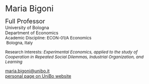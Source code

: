 <div class="indented"> <p> <span style="font-size: 20pt; color: var(--global-theme-color);"> Maria Bigoni </span> </p> </div>

<span class="indented" style="font-size: 15pt; display: inline-block;"> Full Professor </span> <br> <span class="indented"> University of Bologna </span> <br> <span class="indented" style="display: inline-block;"> Department of Economics </span> <br> <span class="indented" style="font-size: 10pt; display: inline-block;"> Academic Discipline: ECON-01/A Economics </span> <br> <span class="indented" style="font-size: 10pt;"> <i class="fa-solid fa-location-dot"></i> &nbsp;Bologna, Italy</span>

<p class="indented" style="font-size: 10pt;"> Research Interests: <i> Experimental Economics, applied to the study of Cooperation in Repeated Social Dilemmas, Industrial Organization, and Learning </i></p>

<div class="icon-link indented">
  <i class="fa-solid fa-envelope fa-fw"></i>
  <a href="mailto:maria.bigoni@unibo.it">maria.bigoni@unibo.it</a>
</div>

<div class="icon-link indented">
  <i class="fa-solid fa-building-columns fa-fw"></i>
  <a href="https://www.unibo.it/sitoweb/maria.bigoni/en">personal page on UniBo website</a>
</div>
